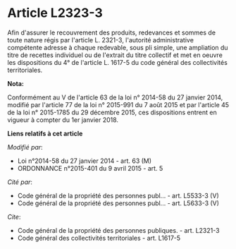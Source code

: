 # Article L2323-3

Afin d'assurer le recouvrement des produits, redevances et sommes de toute nature régis par  l'article L. 2321-3, l'autorité
administrative compétente adresse à chaque redevable, sous pli simple, une ampliation du titre de recettes individuel ou de
l'extrait du titre collectif et met en oeuvre les dispositions du 4° de l'article L. 1617-5 du code général des collectivités
territoriales.

**Nota:**

Conformément au V de l'article 63 de la loi n° 2014-58 du 27 janvier 2014, modifié par l'article 77 de la loi n° 2015-991 du
7 août 2015 et par l'article 45 de la loi n° 2015-1785 du 29 décembre 2015, ces dispositions entrent en vigueur à compter du
1er janvier 2018.

**Liens relatifs à cet article**

_Modifié par_:

  - Loi n°2014-58 du 27 janvier 2014 - art. 63 (M)
  - ORDONNANCE n°2015-401 du 9 avril 2015 - art. 5

_Cité par_:

  - Code général de la propriété des personnes publ... - art. L5533-3 (V)
  - Code général de la propriété des personnes publ... - art. L5633-3 (V)

_Cite_:

  - Code général de la propriété des personnes publiques. - art. L2321-3
  - Code général des collectivités territoriales - art. L1617-5
